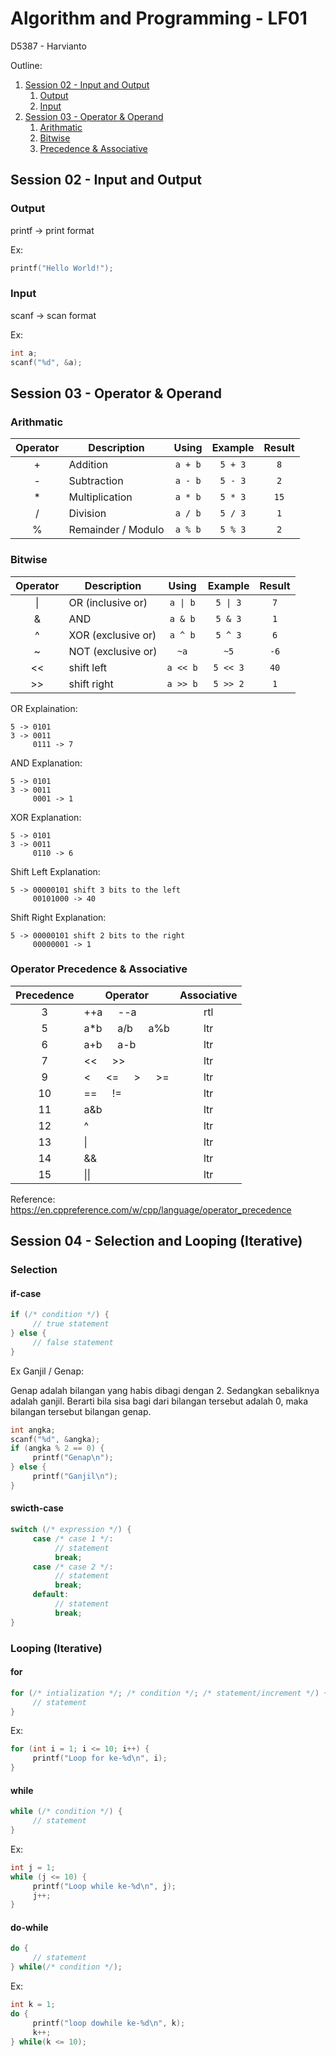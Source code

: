 # Algorithm and Programming - LF01

D5387 - Harvianto

Outline:
1. [Session 02 - Input and Output](#session-02---input-and-output)
    1. [Output](#output)
    2. [Input](#input)
2. [Session 03 - Operator & Operand](#session-03---operator--operand)
    1. [Arithmatic](#arithmatic)
    2. [Bitwise](#bitwise)
    3. [Precedence & Associative](#operator-precedence--associative)

## Session 02 - Input and Output

### Output

printf -> print format

Ex:

```c
printf("Hello World!");
```

### Input

scanf -> scan format

Ex:

```c
int a;
scanf("%d", &a);
```

## Session 03 - Operator & Operand

### Arithmatic

| Operator | Description        |  Using  | Example | Result |
| :------: | ------------------ | :-----: | :-----: | :----: |
|    +     | Addition           | `a + b` | `5 + 3` |  `8`   |
|    -     | Subtraction        | `a - b` | `5 - 3` |  `2`   |
|    \*    | Multiplication     | `a * b` | `5 * 3` |  `15`  |
|    /     | Division           | `a / b` | `5 / 3` |  `1`   |
|    %     | Remainder / Modulo | `a % b` | `5 % 3` |  `2`   |

### Bitwise

| Operator | Description        |  Using   | Example  | Result |
| :------: | ------------------ | :------: | :------: | :----: |
|    \|    | OR (inclusive or)  | `a \| b` | `5 \| 3` |  `7`   |
|    &     | AND                | `a & b`  | `5 & 3`  |  `1`   |
|    ^     | XOR (exclusive or) | `a ^ b`  | `5 ^ 3`  |  `6`   |
|    ~     | NOT (exclusive or) |   `~a`   |   `~5`   |  `-6`  |
|    <<    | shift left         | `a << b` | `5 << 3` |  `40`  |
|    >>    | shift right        | `a >> b` | `5 >> 2` |  `1`   |

OR Explaination:

```
5 -> 0101
3 -> 0011
     0111 -> 7
```

AND Explanation:

```
5 -> 0101
3 -> 0011
     0001 -> 1
```

XOR Explanation:

```
5 -> 0101
3 -> 0011
     0110 -> 6
```

Shift Left Explanation:

```
5 -> 00000101 shift 3 bits to the left
     00101000 -> 40
```

Shift Right Explanation:

```
5 -> 00000101 shift 2 bits to the right
     00000001 -> 1
```

### Operator Precedence & Associative

| Precedence | Operator                       | Associative |
| :--------: | ------------------------------ | :---------: |
|     3      | ++a &emsp; --a                 |     rtl     |
|     5      | a\*b &emsp; a/b &emsp; a%b     |     ltr     |
|     6      | a+b &emsp; a-b                 |     ltr     |
|     7      | << &emsp; >>                   |     ltr     |
|     9      | < &emsp; <= &emsp; > &emsp; >= |     ltr     |
|     10     | == &emsp; !=                   |     ltr     |
|     11     | a&b                            |     ltr     |
|     12     | ^                              |     ltr     |
|     13     | \|                             |     ltr     |
|     14     | &&                             |     ltr     |
|     15     | \|\|                           |     ltr     |

Reference: https://en.cppreference.com/w/cpp/language/operator_precedence


## Session 04 - Selection and Looping (Iterative)

### Selection

#### if-case

```c++
if (/* condition */) {
     // true statement
} else {
     // false statement
}
```

Ex Ganjil / Genap:

Genap adalah bilangan yang habis dibagi dengan 2. Sedangkan sebaliknya adalah ganjil. Berarti bila sisa bagi dari bilangan tersebut adalah 0, maka bilangan tersebut bilangan genap.
```c++
int angka;
scanf("%d", &angka);
if (angka % 2 == 0) {
     printf("Genap\n");
} else {
     printf("Ganjil\n");
}
```

#### swicth-case

```c
switch (/* expression */) {
     case /* case 1 */:
          // statement
          break;
     case /* case 2 */:
          // statement
          break;
     default:
          // statement
          break;
}
```

### Looping (Iterative)

#### for

```c
for (/* intialization */; /* condition */; /* statement/increment */) {
     // statement
}
```

Ex:
```c
for (int i = 1; i <= 10; i++) {
     printf("Loop for ke-%d\n", i);
}
```

#### while

```c
while (/* condition */) {
     // statement
}
```

Ex:
```c
int j = 1; 
while (j <= 10) {
     printf("Loop while ke-%d\n", j);
     j++;
}
```

#### do-while

```c
do {
     // statement
} while(/* condition */);
```

Ex:
```c
int k = 1; 
do {
     printf("loop dowhile ke-%d\n", k);
     k++;
} while(k <= 10);
```